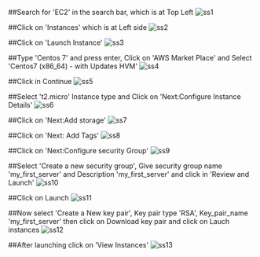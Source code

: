 ##Search for 'EC2' in the search bar, which is at Top Left
![ss1](https://user-images.githubusercontent.com/98376417/186072740-95b13d09-734a-4093-ba31-b407bd296c94.png)

##Click on 'Instances' which is at Left side
![ss2](https://user-images.githubusercontent.com/98376417/186072761-45555648-ccef-4ced-a906-74fac0b9f589.png)

##Click on 'Launch Instance'
![ss3](https://user-images.githubusercontent.com/98376417/186072776-472ff545-727b-489d-afac-4c01d1e8db13.png)

##Type 'Centos 7' and press enter, Click on 'AWS Market Place' and Select 'Centos7 (x86_64) - with Updates HVM'
![ss4](https://user-images.githubusercontent.com/98376417/186072791-61778c8b-d8d8-4517-b90b-adc0d6a387c6.png)

##Click in Continue
![ss5](https://user-images.githubusercontent.com/98376417/186072809-7baf673c-f259-4b2c-872a-072492513d15.png)

##Select 't2.micro' Instance type and Click on 'Next:Configure Instance Details'
![ss6](https://user-images.githubusercontent.com/98376417/186072815-0cad5156-dca7-40b2-9ec8-8233f32e84b3.png)

##Click on 'Next:Add storage'
![ss7](https://user-images.githubusercontent.com/98376417/186072827-d8c161cf-628b-482f-9ef4-6893ae569927.png)

##Click on 'Next: Add Tags'
![ss8](https://user-images.githubusercontent.com/98376417/186072840-f6cec63b-fa93-4f11-9568-62251fa93865.png)

##Click on 'Next:Configure security Group'
![ss9](https://user-images.githubusercontent.com/98376417/186072852-3c58bd91-50f7-4622-bfd8-4e8618aaabf4.png)

##Select 'Create a new security group', Give security group name 'my_first_server' and Description 'my_first_server' and click in 'Review and Launch'
![ss10](https://user-images.githubusercontent.com/98376417/186072869-04cda2e8-83a1-490e-86dd-2625270d63b7.png)

##Click on Launch
![ss11](https://user-images.githubusercontent.com/98376417/186072884-09904d7d-0f29-42dd-98d2-1af796d723d1.png)

##Now select 'Create a New key pair', Key pair type 'RSA', Key_pair_name 'my_first_server' then click on Download key pair and click on Lauch instances
![ss12](https://user-images.githubusercontent.com/98376417/186072904-c5f37728-f43d-4dbf-b85c-5f4fb63659be.png)

##After launching click on 'View Instances'
![ss13](https://user-images.githubusercontent.com/98376417/186072925-8f0072fc-5ba4-4d3a-851d-8ae14b2cc437.png)



